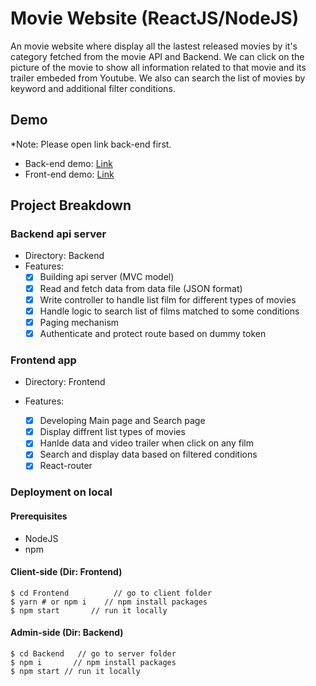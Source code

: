 # Movie Website (ReactJS/NodeJS)

An movie website where display all the lastest released movies by it's category fetched from the movie API and Backend. We can click on the picture of the movie to show all information related to that movie and its trailer embeded from Youtube. We also can search the list of movies by keyword and additional filter conditions.

## Demo

\*Note: Please open link back-end first.

- Back-end demo: [Link](https://movie-server-jief.onrender.com/)
- Front-end demo: [Link](https://movie-client-f902e.web.app/)

## Project Breakdown

### Backend api server

- Directory: Backend
- Features: 
  - [x] Building api server (MVC model)
  - [x] Read and fetch data from data file (JSON format)
  - [x] Write controller to handle list film for different types of movies
  - [x] Handle logic to search list of films matched to some conditions
  - [x] Paging mechanism
  - [x] Authenticate and protect route based on dummy token

### Frontend app

- Directory: Frontend
- Features:

  - [x] Developing Main page and Search page
  - [x] Display diffrent list types of movies
  - [x] Hanlde data and video trailer when click on any film
  - [x] Search and display data based on filtered conditions
  - [x] React-router

### Deployment on local

#### Prerequisites

- NodeJS
- npm

#### Client-side (Dir: Frontend)

```
$ cd Frontend          // go to client folder
$ yarn # or npm i    // npm install packages
$ npm start       // run it locally
```

#### Admin-side (Dir: Backend)

```
$ cd Backend   // go to server folder
$ npm i       // npm install packages
$ npm start // run it locally
```
